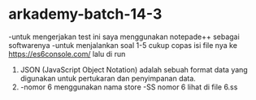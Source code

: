 # arkademy-batch-14-3

-untuk mengerjakan test ini saya menggunakan notepade++ sebagai softwarenya
-untuk menjalankan soal 1-5 cukup copas isi file nya ke https://es6console.com/ lalu di run

1. JSON (JavaScript Object Notation) adalah sebuah format data yang digunakan untuk pertukaran dan penyimpanan data.
6. -nomor 6 menggunakan nama store
   -SS nomor 6 lihat di file 6.ss

